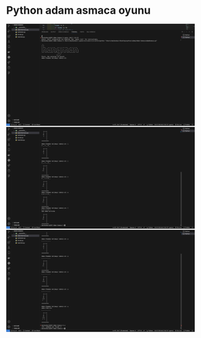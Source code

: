 # Python adam asmaca oyunu
![Adam asmaca oyunu resimleri](adam-asmaca-1.png)
![Adam asmaca oyunu resimleri](adam-asmaca-2.png)
![Adam asmaca oyunu resimleri](adam-asmaca-3.png)

